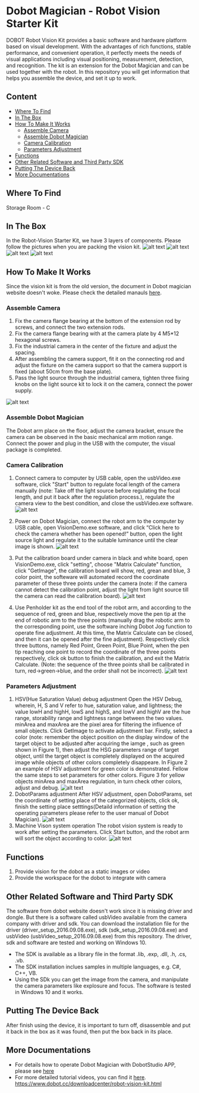 # Dobot Magician - Robot Vision Starter Kit
DOBOT Robot Vision Kit provides a basic software and hardware platform based on visual development. With the advantages of rich functions, stable performance, and convenient operation, it perfectly meets the needs of visual applications including visual positioning, measurement, detection, and recognition. The kit is an extension for the Dobot Magician and can be used together with the robot. 
In this repository you will get information that helps you assemble the device, and set it up to work.

## Content

* [Where To Find](#where-to-find)
* [In The Box](#in-the-box)
* [How To Make It Works](#how-to-make-it-works)
  * [Assemble Camera](#assemble-camera)
  * [Assemble Dobot Magician](#assemble-dobot-magician)
  * [Camera Calibration](#camera-calibration)
  * [Parameters Adjustment](#parameters-adjustment)
* [Functions](#functions)
* [Other Related Software and Third Party SDK](#other-related-software-and-third-party-sdk)
* [Putting The Device Back](#putting-the-device-back)
* [More Documentations](more-documentations)

## Where To Find
Storage Room - C

## In The Box
In the Robot-Vision Starter Kit, we have 3 layers of components. Please follow the pictures when you are packing the vision kit. 
![alt text](images/Dobot_magician_vision_kit_layer_distribution.jpg)
![alt text](images/Dobot_magician_vision_kit_top_layer.jpg)
![alt text](images/Dobot_magician_vision_kit_middle_layer.jpg)
![alt text](images/Dobot_magician_vision_kit_bottom_layer.jpg)

## How To Make It Works
Since the vision kit is from the old version, the document in Dobot magician website doesn't woke. Please check the detailed manauls [here](https://www.generationrobots.com/media/dobot-vision-kit-quickstart-guide.pdf).
### Assemble Camera
   1.  Fix the camera flange bearing at the bottom of the extension rod by screws, and connect the two extension rods.
   2.  Fix the camera flange bearing with at the camera plate by 4 M5*12 hexagonal screws.
   3. Fix the industrial camera in the center of the fixture and adjust the spacing.
   4.  After assembling the camera support, fit it on the connecting rod and adjust the fixture on the camera support so that the camera support is fixed (about 50cm from the base plate).
   5.  Pass the light source through the industrial camera, tighten three fixing knobs on the light source kit to lock it on the camera, connect the power supply.
    
   ![alt text](images/camera_installation.jpg)
    
### Assemble Dobot Magician 
   The Dobot arm place on the floor, adjust the camera bracket, ensure the camera can be observed in the basic mechanical arm motion range. Connect the power and plug in the USB with the computer, the visual package is completed.

### Camera Calibration
   1. Connect camera to computer by USB cable, open the usbVideo.exe software, click "Start" button to regulate focal length of the camera manually (note: Take off the light source before regulating the focal length, and put it back after the regulation process.), regulate the camera view to the best condition, and close the usbVideo.exe software. 
   ![alt text](images/camera_calibration_1.jpg)
   
   2. Power on Dobot Magician, connect the robot arm to the computer by USB cable, open VisionDemo.exe software, and click “Click here to check the camera whether has been opened!” button, open the light source light and regulate it to the suitable luminance until the clear image is shown.
     ![alt text](images/camera_calibration_2.png)
     
   3. Put the calibration board under camera in black and white board, open VisionDemo.exe, click "setting", choose "Matrix Calculate" function, click "GetImage", the calibration board will show, red, grean and blue, 3 color point, the softeware will automated record the coordinate parameter of these three points under the camera (note: if the camera cannot detect the calibration point, adjust the light from light source till the camera can read the calibration board).
     ![alt text](images/camera_calibration_3.png)
     
   4. Use Penholder kit as the end tool of the robot arm, and according to the sequence of red, green and blue, respectively move the pen tip at the end of robotic arm to the three points (manually drag the robotic arm to the corresponding point, use the software inching Dobot Jog function to operate fine adjustment. At this time, the Matrix Calculate can be closed, and then it can be opened after the fine adjustment). Respectively click three buttons, namely Red Point, Green Point, Blue Point, when the pen tip reaching one point to record the coordinate of the three points respectively, click ok button to finish the calibration, and exit the Matrix Calculate. (Note: the sequence of the three points shall be calibrated in turn, red→green→blue, and the order shall not be incorrect).
     ![alt text](images/camera_calibration_4.jpg)
    
    
### Parameters Adjustment
   1. HSV(Hue Saturation Value) debug adjustment
   Open the HSV Debug, wherein, H, S and V refer to hue, saturation value, and lightness; the value lowH and highH, lowS and highS, and lowV and highV are the hue range, storability range and lightness range between the two values. minArea and maxArea are the pixel area for filtering the influence of small objects. Click GetImage to activate adjustment bar. Firstly, select a color (note: remember the object position on the display window of the target object to be adjusted after acquiring the iamge , such as green shown in Figure 1), then adjust the HSG parameters range of target object, until the target object is completely displayed on the acquired image while objects of other colors completely disappeare. In Figure 2 an example of HSV adjustment for green color is demonstrated. Fellow the same steps to set parameters for other colors. Figure 3 for yellow objects minArea and maxArea regulation, in turn check other colors, adjust and debug.
   ![alt text](images/debug_adjustment.jpg)
   2. DobotParams adjustment
   After HSV adjustment, open DobotParams, set the coordinate of setting place of the categorized objects, click ok, finish the setting place setttings(Detaild information of setting the operating parameters please refer to the user manual of Dobot Magician).
   ![alt text](images/DobotParams_adjustment.png)
   3. Machine Vison system operation
   The robot vision system is ready to work after setting the parameters. Click Start button, and the robot arm will sort the object according to color.
    ![alt text](images/Machine_Vision_system_operation.jpg)

    
## Functions
1. Provide vision for the dobot as a static images or video
2. Provide the workspace for the dobot to integrate with camera


## Other Related Software and Third Party SDK
The software from dobot website doesn't work since it is missing driver and dongle. But there is a software called usbVideo available from the camera company with driver and sdk. You can download the installation file for the driver (driver_setup_2016.09.08.exe), sdk (sdk_setup_2016.09.08.exe) and usbVideo (usbVideo_setup_2016.09.08.exe) from this repository. The driver, sdk and software are tested and working on Windows 10.
* The SDK is available as a library file in the format .lib, .exp, .dll, .h, .cs, .vb. 
* The SDK installation inclues samples in multiple languages, e.g. C#, C++, VB. 
* Using the SDk you can get the image from the camera, and manipulate the camera parameters like explosure and focus. The software is tested in Windows 10 and it works. 


## Putting The Device Back
After finish using the device, it is important to turn off, disassemble and put it back in the box as it was found, then put the box back in its place.

## More Documentations
* For details how to operate Dobot Magician with DobotStudio APP, please see [here](https://www.youtube.com/watch?v=kyeXwuf17IY)
* For more detailed tutorial videos, you can find it [here](https://www.dobot.cc/videos-center.html?videogallery_id=20#videos).
https://www.dobot.cc/downloadcenter/robot-vision-kit.html

